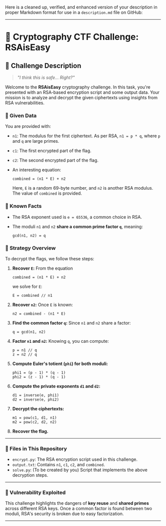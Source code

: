 Here is a cleaned up, verified, and enhanced version of your description in proper Markdown format for use in a `description.md` file on GitHub:

---

# 🔐 Cryptography CTF Challenge: RSAisEasy

## 🧩 Challenge Description

> *"I think this is safe... Right?"*

Welcome to the **RSAisEasy** cryptography challenge. In this task, you're presented with an RSA-based encryption script and some output data. Your mission is to analyze and decrypt the given ciphertexts using insights from RSA vulnerabilities.

### 🧾 Given Data

You are provided with:

* `n1`: The modulus for the first ciphertext. As per RSA, `n1 = p * q`, where `p` and `q` are large primes.
* `c1`: The first encrypted part of the flag.
* `c2`: The second encrypted part of the flag.
* An interesting equation:

  ```
  combined = (n1 * E) + n2
  ```

  Here, `E` is a random 69-byte number, and `n2` is another RSA modulus. The value of `combined` is provided.

### 🔑 Known Facts

* The RSA exponent used is `e = 65536`, a common choice in RSA.
* The moduli `n1` and `n2` **share a common prime factor `q`**, meaning:

  ```
  gcd(n1, n2) = q
  ```

### 🧠 Strategy Overview

To decrypt the flags, we follow these steps:

1. **Recover `E`:**
   From the equation

   ```
   combined = (n1 * E) + n2
   ```

   we solve for `E`:

   ```
   E = combined // n1
   ```

2. **Recover `n2`:**
   Once `E` is known:

   ```
   n2 = combined - (n1 * E)
   ```

3. **Find the common factor `q`:**
   Since `n1` and `n2` share a factor:

   ```
   q = gcd(n1, n2)
   ```

4. **Factor `n1` and `n2`:**
   Knowing `q`, you can compute:

   ```
   p = n1 // q
   z = n2 // q
   ```

5. **Compute Euler's totient (`phi`) for both moduli:**

   ```
   phi1 = (p - 1) * (q - 1)
   phi2 = (z - 1) * (q - 1)
   ```

6. **Compute the private exponents `d1` and `d2`:**

   ```
   d1 = inverse(e, phi1)
   d2 = inverse(e, phi2)
   ```

7. **Decrypt the ciphertexts:**

   ```
   m1 = pow(c1, d1, n1)
   m2 = pow(c2, d2, n2)
   ```

8. **Recover the flag.**

---

### 📁 Files in This Repository

* `encrypt.py`: The RSA encryption script used in this challenge.
* `output.txt`: Contains `n1`, `c1`, `c2`, and `combined`.
* `solve.py`: (To be created by you) Script that implements the above decryption steps.

---

### 🚨 Vulnerability Exploited

This challenge highlights the dangers of **key reuse** and **shared primes** across different RSA keys. Once a common factor is found between two moduli, RSA's security is broken due to easy factorization.

---
